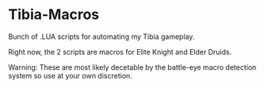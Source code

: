 # Tibia-Macros
Bunch of .LUA scripts for automating my Tibia gameplay.

Right now, the 2 scripts are macros for Elite Knight and Elder Druids.

Warning: These are most likely decetable by the battle-eye macro detection system so use at your own discretion.

